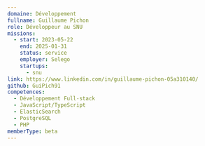 ```yaml
---
domaine: Développement
fullname: Guillaume Pichon
role: Développeur au SNU
missions:
  - start: 2023-05-22
    end: 2025-01-31
    status: service
    employer: Selego
    startups:
      - snu
link: https://www.linkedin.com/in/guillaume-pichon-05a310140/
github: GuiPich91
competences:
  - Développement Full-stack
  - JavaScript/TypeScript
  - ElasticSearch
  - PostgreSQL
  - PHP
memberType: beta
---
```

